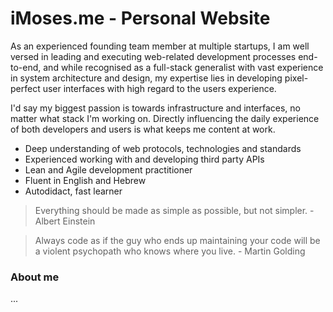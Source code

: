 # iMoses.me - Personal Website

As an experienced founding team member at multiple startups, I am well versed in leading and executing web-related
development processes end-to-end, and while recognised as a full-stack generalist with vast experience in system
architecture and design, my expertise lies in developing pixel-perfect user interfaces with high regard to the users
experience.

I'd say my biggest passion is towards infrastructure and interfaces, no matter what stack I'm working on. Directly influencing the daily experience of both developers and users is what keeps me content at work.

- Deep understanding of web protocols, technologies and standards
- Experienced working with and developing third party APIs
- Lean and Agile development practitioner
- Fluent in English and Hebrew
- Autodidact, fast learner

> Everything should be made as simple as possible, but not simpler. - Albert Einstein

> Always code as if the guy who ends up maintaining your code will be a violent psychopath who knows where you live. - Martin Golding

### About me

...
